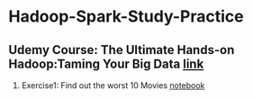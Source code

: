 # Hadoop-Spark-Study-Practice

## Udemy Course: The Ultimate Hands-on Hadoop:Taming Your Big Data [link](https://www.udemy.com/course/the-ultimate-hands-on-hadoop-tame-your-big-data)

1. Exercise1: Find out the worst 10 Movies [notebook](https://github.com/alice-heqi/Hadoop-Spark-Study-Practice/blob/master/Pyspark_Practice.ipynb)
